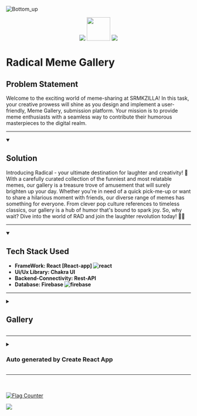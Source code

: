 ![Bottom_up](https://github.com/greeenboi/memeweb/assets/118198968/cd82d2e0-454a-462e-be76-e79e849b70af)
        
<p align="center">
<img src="https://img.shields.io/badge/Release-Production_Final-lime">
<img height="64px" src="https://github.com/greeenboi/memeweb/assets/118198968/46051746-499f-4119-b423-c03f5dd83214"/>
<img src="https://img.shields.io/badge/Service-Vercel?style=social&logo=vercel">
</p>
<h1>Radical Meme Gallery</h1>

<h2>Problem Statement</h2>
<p>    Welcome to the exciting world of meme-sharing at SRMKZILLA! In this task, your creative prowess will shine as you design and implement a user-friendly, Meme Gallery, submission platform. Your mission is to provide meme enthusiasts with a seamless way to contribute their humorous masterpieces to the digital realm.
</p>

***
<details id=1 open>
<summary><h2> Solution</h2></summary>
Introducing Radical - your ultimate destination for laughter and creativity! 🎉 With a carefully curated collection of the funniest and most relatable memes, our gallery is a treasure trove of amusement that will surely brighten up your day. Whether you're in need of a quick pick-me-up or want to share a hilarious moment with friends, our diverse range of memes has something for everyone. From clever pop culture references to timeless classics, our gallery is a hub of humor that's bound to spark joy. So, why wait? Dive into the world of RAD and join the laughter revolution today! 🤣📸
</details>

***
<details id=2 open>
<summary><h2>Tech Stack Used</h2></summary>
<ul><b>
<li> FrameWork: React [React-app] <img url="https://github.com/devicons/devicon/blob/master/icons/react/react-original.svg" alt="react"> </li>
<li>Ui/Ux Library: Chakra UI </li>
<li>Backend-Connectivity: Rest-API</li>
<li>Database: Firebase <img url="https://github.com/devicons/devicon/blob/master/icons/firebase/firebase-plain.svg" alt="firebase"></li>
</b>
</ul>
</details>

***

<details id=3 closed>
<summary><h2>Gallery</h2></summary>

</details>

***
<details id=4 closed>
    <summary><h3>Auto generated by Create React App</h3></summary>
    This project was bootstrapped with [Create React App](https://github.com/facebook/create-react-app).

    ## Available Scripts

    In the project directory, you can run:

    ### `npm start`

    Runs the app in the development mode.<br />
    Open [http://localhost:3000](http://localhost:3000) to view it in the browser.

    The page will reload if you make edits.<br />
    You will also see any lint errors in the console.

    ### `npm test`

    Launches the test runner in the interactive watch mode.<br />
    See the section about [running tests](https://facebook.github.io/create-react-app/docs/running-tests) for more information.

    ### `npm run build`

    Builds the app for production to the `build` folder.<br />
    It correctly bundles React in production mode and optimizes the build for the best performance.

    The build is minified and the filenames include the hashes.<br />
    Your app is ready to be deployed!

    See the section about [deployment](https://facebook.github.io/create-react-app/docs/deployment) for more information.

    ### `npm run eject`

    **Note: this is a one-way operation. Once you `eject`, you can’t go back!**

    If you aren’t satisfied with the build tool and configuration choices, you can `eject` at any time. This command will remove the single build dependency from your project.

    Instead, it will copy all the configuration files and the transitive dependencies (webpack, Babel, ESLint, etc) right into your project so you have full control over them. All of the commands except `eject` will still work, but they will point to the copied scripts so you can tweak them. At this point you’re on your own.

    You don’t have to ever use `eject`. The curated feature set is suitable for small and middle deployments, and you shouldn’t feel obligated to use this feature. However we understand that this tool wouldn’t be useful if you couldn’t customize it when you are ready for it.

    ## Learn More

    You can learn more in the [Create React App documentation](https://facebook.github.io/create-react-app/docs/getting-started).

    To learn React, check out the [React documentation](https://reactjs.org/).

    ### Code Splitting

    This section has moved here: https://facebook.github.io/create-react-app/docs/code-splitting

    ### Analyzing the Bundle Size

    This section has moved here: https://facebook.github.io/create-react-app/docs/analyzing-the-bundle-size

    ### Making a Progressive Web App

    This section has moved here: https://facebook.github.io/create-react-app/docs/making-a-progressive-web-app

    ### Advanced Configuration

    This section has moved here: https://facebook.github.io/create-react-app/docs/advanced-configuration

    ### Deployment

    This section has moved here: https://facebook.github.io/create-react-app/docs/deployment

    ### `npm run build` fails to minify

    This section has moved here: https://facebook.github.io/create-react-app/docs/troubleshooting#npm-run-build-fails-to-minify
</details>

***

<br><br><a href="https://info.flagcounter.com/EBJh"><img src="https://s01.flagcounter.com/count2/EBJh/bg_FFC4EF/txt_000000/border_CCCCCC/columns_2/maxflags_10/viewers_0/labels_1/pageviews_1/flags_0/percent_0/" alt="Flag Counter" border="0"></a>

<img src="https://github.com/greeenboi/memeweb/assets/118198968/39f5d518-35f7-4779-bdac-bb1cff610ae1"/>
